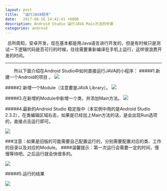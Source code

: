 ```yaml
---
layout: post
title:  "运行JAVA程序"
date:   2017-08-16 14:42:41 +0800
description: Android Studio 运行JAVA Main方法的步骤
categories: android
---
```

 总所周知，安卓开发，现在基本都是用Java语言进行开发的，但是有时候只是测试一下逻辑代码是否可行的时候，往往需要重新编译在手机上运行，这样很浪费开发的时间。
***
    所以下面介绍在Android Studio中如何直接运行JAVA的小程序：
#####1.新建一个Android的项目 。
![](http://upload-images.jianshu.io/upload_images/6283067-119ede025d74ef80.png?imageMogr2/auto-orient/strip%7CimageView2/2/w/1240)

#####2.新增一个Module（注意要是JAVA Library）。
![](http://upload-images.jianshu.io/upload_images/6283067-060999df0bb4d8dc.png?imageMogr2/auto-orient/strip%7CimageView2/2/w/1240)

#####3.在新增的Module中新增一个类，并添加Main方法。
![](http://upload-images.jianshu.io/upload_images/6283067-a40958276704cd51.png?imageMogr2/auto-orient/strip%7CimageView2/2/w/1240)

#####4.最新的Android Studio 稳定版中（本实例中用的是Android Studio 2.3.2），在类编辑区域右击，如果是已经加上Main方法的话，是会出现Run选项的，直接点击运行即可。

![](http://upload-images.jianshu.io/upload_images/6283067-69827dc8f2380d58.png?imageMogr2/auto-orient/strip%7CimageView2/2/w/1240)

###注意：如果是旧版的可能需要自己配置运行的，分别需要配置对应的类、工作的目录以及对应的Module。
####温馨提示：第一次运行会需要一定的时间，慢慢等待吧。之后运行就会快很多的。

![](http://upload-images.jianshu.io/upload_images/6283067-60c76a5f262ac872.png?imageMogr2/auto-orient/strip%7CimageView2/2/w/1240)

#####5.运行的结果

![](http://upload-images.jianshu.io/upload_images/6283067-b24a5b57e906ed73.png?imageMogr2/auto-orient/strip%7CimageView2/2/w/1240)